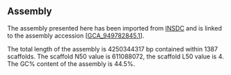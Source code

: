 **Assembly**
--------

The assembly presented here has been imported from [INSDC](http://www.insdc.org) and is linked to the assembly accession [[GCA\_949782845.1](http://www.ebi.ac.uk/ena/data/view/GCA_949782845.1)].

The total length of the assembly is 4250344317 bp contained within 1387 scaffolds.
The scaffold N50 value is 611088072, the scaffold L50 value is 4.
The GC% content of the assembly is 44.5%.

